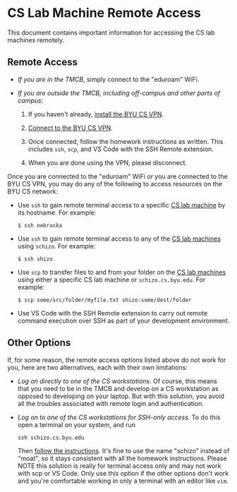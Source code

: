 # CS Lab Machine Remote Access

This document contains important information for accessing the CS lab machines
remotely.


## Remote Access

 - *If you are in the TMCB*, simply connect to the "eduroam" WiFi.

 - *If you are outside the TMCB, including off-campus and other parts of campus*:

   1. If you haven't already,
      [install the BYU CS VPN](https://docs.cs.byu.edu/doku.php?id=vpn-configuration-and-use).

   2. [Connect to the BYU CS VPN](https://docs.cs.byu.edu/doku.php?id=vpn-configuration-and-use).

   3. Once connected, follow the homework instructions as written. This
      includes `ssh`, `scp`, and VS Code with the SSH Remote extension.

   4. When you are done using the VPN, please disconnect.


 Once you are connected to the "eduroam" WiFi *or* you are connected to the BYU
 CS VPN, you may do any of the following to access resources on the BYU CS
 network:

 - Use `ssh` to gain remote terminal access to a specific
   [CS lab machine](https://docs.cs.byu.edu/doku.php?id=open-lab-layout)
   by its hostname.  For example:

   ```
   $ ssh nebraska 
   ```

 - Use `ssh` to gain remote terminal access to any of the
   [CS lab machines](https://docs.cs.byu.edu/doku.php?id=open-lab-layout)
   using `schizo`.  For example:

   ```
   $ ssh shizo 
   ```

 - Use `scp` to transfer files to and from your folder on the
   [CS lab machines](https://docs.cs.byu.edu/doku.php?id=open-lab-layout)
   using either a specific CS lab machine or `schizo.cs.byu.edu`.  For example:

   ```
   $ scp some/src/folder/myfile.txt shizo:some/dest/folder
   ```

  - Use VS Code with the SSH Remote extension to carry out remote command
    execution over SSH as part of your development environment.

## Other Options

If, for some reason, the remote access options listed above do not work for
you, here are two alternatives, each with their own limitations:

 - *Log on directly to one of the CS workstations.* Of course, this means that
   you need to be in the TMCB and develop on a CS workstation as opposed to
   developing on your laptop. But with this solution, you avoid all the troubles
   associated with remote login and authentication.

 - *Log on to one of the CS workstations for SSH-only access.*  To do this open
   a terminal on your system, and run

   ```
   ssh schizo.cs.byu.edu
   ```

   Then [follow the instructions](https://docs.cs.byu.edu/doku.php?id=remote-access-home#ssh-into-moat).
   It's fine to use the name "schizo" instead of "moat", so it stays consistent
   with all the homework instructions.  Please NOTE this solution is really for
   terminal access only and may not work with scp or VS Code.  Only use this
   option if the other options don't work and you're comfortable working in
   only a terminal with an editor like `vim`.
